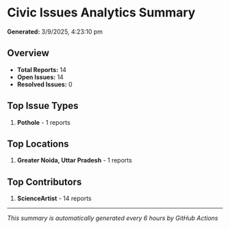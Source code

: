 #  Civic Issues Analytics Summary

**Generated:** 3/9/2025, 4:23:10 pm

##  Overview
- **Total Reports:** 14
- **Open Issues:** 14
- **Resolved Issues:** 0

##  Top Issue Types
1. **Pothole** - 1 reports

##  Top Locations
1. **Greater Noida, Uttar Pradesh** - 1 reports

##  Top Contributors
1. **ScienceArtist** - 14 reports

---
*This summary is automatically generated every 6 hours by GitHub Actions*
